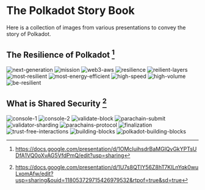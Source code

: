 # The Polkadot Story Book

Here is a collection of images from various presentations to convey the story of Polkadot.

## The Resilience of Polkadot [^1]

![next-generation](./assets/storybook/next-generation.png)
![mission](./assets/storybook/mission.png)
![web3-aws](./assets/storybook/web3-aws.png)
![resilience](./assets/storybook/resilience.png)
![reilient-layers](./assets/storybook/reilient-layers.png)
![most-resilient](./assets/storybook/most-resilient.png)
![most-energy-efficient](./assets/storybook/most-energy-efficient.png)
![high-speed](./assets/storybook/high-speed.png)
![high-volume](./assets/storybook/high-volume.png)
![be-resilient](./assets/storybook/be-resilient.png)

## What is Shared Security [^2]

![console-1](./assets/storybook/console-1.png)
![console-2](./assets/storybook/console-2.png)
![validate-block](./assets/storybook/validate-block.png)
![parachain-submit](./assets/storybook/parachain-submit.png)
![validator-sharding](./assets/storybook/validator-sharding.png)
![parachains-protocol](./assets/storybook/parachains-protocol.png)
![finalization](./assets/storybook/finalization.png)
![trust-free-interactions](./assets/storybook/trust-free-interactions.png)
![building-blocks](./assets/storybook/building-blocks.png)
![polkadot-building-blocks](./assets/storybook/polkadot-building-blocks.png)

[^1]: https://docs.google.com/presentation/d/1OMcIuihsdrBaMGlQvGkYPTsUDfA1VQ0oXvAG5VfdPmQ/edit?usp=sharing

[^2]: https://docs.google.com/presentation/d/1U7s8QTIY56Z8hT7KlLnYqk0wuLxomAfw/edit?usp=sharing&ouid=118053729715426979532&rtpof=true&sd=true
